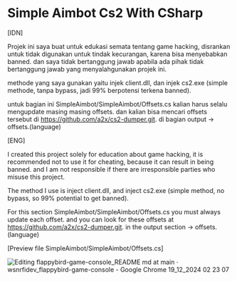 # Simple Aimbot Cs2 With CSharp

[IDN]

Projek ini saya buat untuk edukasi semata tentang game hacking, disrankan untuk tidak digunakan untuk tindak kecurangan, karena bisa menyebabkan banned.
dan saya tidak bertanggung jawab apabila ada pihak tidak bertanggung jawab yang menyalahgunakan projek ini.

methode yang saya gunakan yaitu injek client.dll, dan injek cs2.exe (simple methode, tanpa bypass, jadi 99% berpotensi terkena banned).

untuk bagian ini SimpleAimbot/SimpleAimbot/Offsets.cs kalian harus selalu mengupdate masing masing offsets.
dan kalian bisa mencari offsets tersebut di https://github.com/a2x/cs2-dumper.git. di bagian output -> offsets.(language)



[ENG]

I created this project solely for education about game hacking, it is recommended not to use it for cheating, because it can result in being banned.
and I am not responsible if there are irresponsible parties who misuse this project.

The method I use is inject client.dll, and inject cs2.exe (simple method, no bypass, so 99% potential to get banned).

For this section SimpleAimbot/SimpleAimbot/Offsets.cs you must always update each offset.
and you can look for these offsets at https://github.com/a2x/cs2-dumper.git. in the output section -> offsets.(language)


[Preview file SimpleAimbot/SimpleAimbot/Offsets.cs]

![Editing flappybird-game-console_README md at main · wsnrfidev_flappybird-game-console - Google Chrome 19_12_2024 02 23 07](https://github.com/user-attachments/assets/e9deedb4-fce6-4bcc-8e48-f8be50cd6511)
